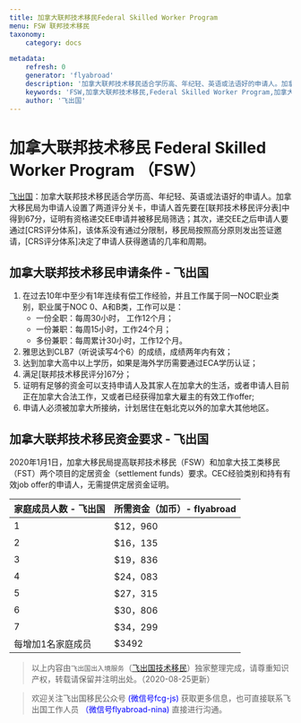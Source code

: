 ```yaml
---
title: 加拿大联邦技术移民Federal Skilled Worker Program 
menu: FSW 联邦技术移民
taxonomy:
    category: docs

metadata:
    refresh: 0
    generator: 'flyabroad'
    description: '加拿大联邦技术移民适合学历高、年纪轻、英语或法语好的申请人。加拿大移民局为申请人设置了两道评分关卡，申请人首先要在联邦技术移民打分表中得到67分，证明有资格递交EE申请并被移民局筛选；其次，递交EE之后申请人要通过CRS评分体系，该体系没有通过分限制，移民局按照高分原则发出签证邀请，CRS评分体系决定了申请人获得邀请的几率和周期。'
    keywords: 'FSW,加拿大联邦技术移民,Federal Skilled Worker Program,加拿大联邦技术移民2018，'
    author: '飞出国'
---
```


# 加拿大联邦技术移民  Federal Skilled Worker Program （FSW）

[飞出国](/home)：加拿大联邦技术移民适合学历高、年纪轻、英语或法语好的申请人。加拿大移民局为申请人设置了两道评分关卡，申请人首先要在[联邦技术移民评分表]中得到67分，证明有资格递交EE申请并被移民局筛选；其次，递交EE之后申请人要通过[CRS评分体系]，该体系没有通过分限制，移民局按照高分原则发出签证邀请，[CRS评分体系]决定了申请人获得邀请的几率和周期。

## 加拿大联邦技术移民申请条件 - 飞出国

1. 在过去10年中至少有1年连续有偿工作经验，并且工作属于同一NOC职业类别，职业属于NOC 0、A和B类，工作可以是：
    * 一份全职：每周30小时， 工作12个月；
    * 一份兼职：每周15小时，工作24个月；
    * 多份兼职：每周累计30小时，工作12个月。
2. 雅思达到CLB7（听说读写4个6）的成绩，成绩两年内有效；
3. 达到加拿大高中以上学历，如果是海外学历需要通过ECA学历认证；
4. 满足[联邦技术移民评分]67分；
5. 证明有足够的资金可以支持申请人及其家人在加拿大的生活，或者申请人目前正在加拿大合法工作，又或者已经获得加拿大雇主的有效工作offer;
6. 申请人必须被加拿大所接纳，计划居住在魁北克以外的加拿大其他地区。

## 加拿大联邦技术移民资金要求 - 飞出国

2020年1月1日，加拿大移民局提高联邦技术移民（FSW）和加拿大技工类移民（FST）两个项目的定居资金（settlement funds）要求。CEC经验类别和持有有效job offer的申请人，无需提供定居资金证明。

家庭成员人数 - 飞出国 | 所需资金（加币）- flyabroad
------ | ------
1 | $12，960
2 | $16，135
3 | $19，836
4 | $24，083
5 | $27，315
6 | $30，806
7 | $34，299
每增加1名家庭成员 | $3492

> 以上内容由`飞出国出入境服务`（[飞出国技术移民](http://js.flyabroad.com.hk)）独家整理完成，请尊重知识产权，转载请保留并注明出处。（2020-08-25更新）

> 欢迎关注飞出国移民公众号 <font color=Blue>(微信号fcg-js)</font> 获取更多信息，也可直接联系飞出国工作人员 <font color=Blue>（微信号flyabroad-nina)</font> 直接进行沟通。